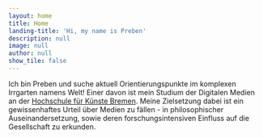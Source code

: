 ```yaml
---
layout: home
title: Home
landing-title: 'Hi, my name is Preben'
description: null
image: null
author: null
show_tile: false
---
```


Ich bin Preben und suche aktuell Orientierungspunkte im komplexen Irrgarten namens Welt! Einer davon ist mein Studium der Digitalen Medien an der [Hochschule für Künste Bremen](https://www.hfk2020.de/). Meine Zielsetzung dabei ist ein gewissenhaftes Urteil über Medien zu fällen - in philosophischer Auseinandersetzung, sowie deren forschungsintensiven Einfluss auf die Gesellschaft zu erkunden.  
